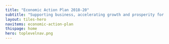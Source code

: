 ```yaml
---
title: "Economic Action Plan 2018-20"
subtitle: "Supporting business, accelerating growth and prosperity for all."
layout: tiles-hero
navitems: economic-action-plan
thispage: home
hero: toplevelnav.png
---
```

